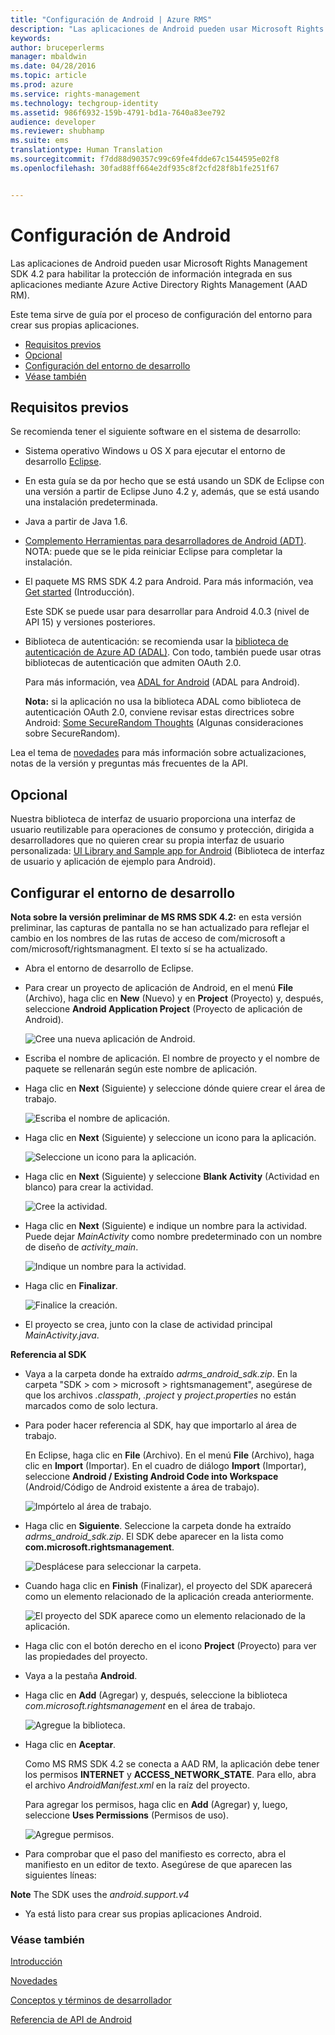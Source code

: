 ```yaml
---
title: "Configuración de Android | Azure RMS"
description: "Las aplicaciones de Android pueden usar Microsoft Rights Management SDK 4.2 para habilitar la protección de información integrada en sus aplicaciones."
keywords: 
author: bruceperlerms
manager: mbaldwin
ms.date: 04/28/2016
ms.topic: article
ms.prod: azure
ms.service: rights-management
ms.technology: techgroup-identity
ms.assetid: 986f6932-159b-4791-bd1a-7640a83ee792
audience: developer
ms.reviewer: shubhamp
ms.suite: ems
translationtype: Human Translation
ms.sourcegitcommit: f7dd88d90357c99c69fe4fdde67c1544595e02f8
ms.openlocfilehash: 30fad88ff664e2df935c8f2cfd28f8b1fe251f67


---
```


# Configuración de Android

Las aplicaciones de Android pueden usar Microsoft Rights Management SDK 4.2 para habilitar la protección de información integrada en sus aplicaciones mediante Azure Active Directory Rights Management (AAD RM).

Este tema sirve de guía por el proceso de configuración del entorno para crear sus propias aplicaciones.

-   [Requisitos previos](#prerequisites)
-   [Opcional](#optional)
-   [Configuración del entorno de desarrollo](#configuring_your_development_environment_)
-   [Véase también](#see_also)

## Requisitos previos

Se recomienda tener el siguiente software en el sistema de desarrollo:

-   Sistema operativo Windows u OS X para ejecutar el entorno de desarrollo [Eclipse](http://www.oracle.com/technetwork/java/javase/downloads/jre7-downloads-1880261.html).
-   En esta guía se da por hecho que se está usando un SDK de Eclipse con una versión a partir de Eclipse Juno 4.2 y, además, que se está usando una instalación predeterminada.
-   Java a partir de Java 1.6.
-   [Complemento Herramientas para desarrolladores de Android (ADT)](http://developer.android.com/sdk/installing/index.html). NOTA: puede que se le pida reiniciar Eclipse para completar la instalación.

     

-   El paquete MS RMS SDK 4.2 para Android. Para más información, vea [Get started](get-started.md) (Introducción).

    Este SDK se puede usar para desarrollar para Android 4.0.3 (nivel de API 15) y versiones posteriores.

-   Biblioteca de autenticación: se recomienda usar la [biblioteca de autenticación de Azure AD (ADAL)](https://msdn.microsoft.com/library/jj573266.aspx). Con todo, también puede usar otras bibliotecas de autenticación que admiten OAuth 2.0.

    Para más información, vea [ADAL for Android](https://github.com/MSOpenTech/azure-activedirectory-library-for-android) (ADAL para Android).

    **Nota:** si la aplicación no usa la biblioteca ADAL como biblioteca de autenticación OAuth 2.0, conviene revisar estas directrices sobre Android: [Some SecureRandom Thoughts](http://android-developers.blogspot.com/2013/08/some-securerandom-thoughts.html) (Algunas consideraciones sobre SecureRandom).

     

Lea el tema de [novedades](release-notes.md) para más información sobre actualizaciones, notas de la versión y preguntas más frecuentes de la API.

## Opcional

Nuestra biblioteca de interfaz de usuario proporciona una interfaz de usuario reutilizable para operaciones de consumo y protección, dirigida a desarrolladores que no quieren crear su propia interfaz de usuario personalizada: [UI Library and Sample app for Android](https://github.com/AzureAD/rms-sdk-ui-for-android) (Biblioteca de interfaz de usuario y aplicación de ejemplo para Android).

## Configurar el entorno de desarrollo

**Nota sobre la versión preliminar de MS RMS SDK 4.2:** en esta versión preliminar, las capturas de pantalla no se han actualizado para reflejar el cambio en los nombres de las rutas de acceso de com/microsoft a com/microsoft/rightsmanagment. El texto sí se ha actualizado.

 
-   Abra el entorno de desarrollo de Eclipse.
-   Para crear un proyecto de aplicación de Android, en el menú **File** (Archivo), haga clic en **New** (Nuevo) y en **Project** (Proyecto) y, después, seleccione **Android Application Project** (Proyecto de aplicación de Android).

    ![Cree una nueva aplicación de Android.](../media/Android-setup-01c.png)

-   Escriba el nombre de aplicación. El nombre de proyecto y el nombre de paquete se rellenarán según este nombre de aplicación.
-   Haga clic en **Next** (Siguiente) y seleccione dónde quiere crear el área de trabajo.

    ![Escriba el nombre de aplicación.](../media/Android-setup-02a.jpg)

-   Haga clic en **Next** (Siguiente) y seleccione un icono para la aplicación.

    ![Seleccione un icono para la aplicación.](../media/Android-setup-03.png)

-   Haga clic en **Next** (Siguiente) y seleccione **Blank Activity** (Actividad en blanco) para crear la actividad.

    ![Cree la actividad.](../media/Android-setup-04.png)

-   Haga clic en **Next** (Siguiente) e indique un nombre para la actividad. Puede dejar *MainActivity* como nombre predeterminado con un nombre de diseño de *activity\_main*.

    ![Indique un nombre para la actividad.](../media/Android-setup-05a.jpg)

-   Haga clic en **Finalizar**.

    ![Finalice la creación.](../media/Android-setup-06.jpg)

-   El proyecto se crea, junto con la clase de actividad principal *MainActivity.java*.

**Referencia al SDK**

-   Vaya a la carpeta donde ha extraído *adrms\_android\_sdk.zip*. En la carpeta "SDK > com > microsoft > rightsmanagement", asegúrese de que los archivos *.classpath*, *.project* y *project.properties* no están marcados como de solo lectura.
-   Para poder hacer referencia al SDK, hay que importarlo al área de trabajo.

    En Eclipse, haga clic en **File** (Archivo). En el menú **File** (Archivo), haga clic en **Import** (Importar). En el cuadro de diálogo **Import** (Importar), seleccione **Android / Existing Android Code into Workspace** (Android/Código de Android existente a área de trabajo).

    ![Impórtelo al área de trabajo.](../media/Android-setup-07.png)

-   Haga clic en **Siguiente**. Seleccione la carpeta donde ha extraído *adrms\_android\_sdk.zip*. El SDK debe aparecer en la lista como **com.microsoft.rightsmanagement**.

    ![Desplácese para seleccionar la carpeta.](../media/Android-setup-08c.jpg)

-   Cuando haga clic en **Finish** (Finalizar), el proyecto del SDK aparecerá como un elemento relacionado de la aplicación creada anteriormente.

    ![El proyecto del SDK aparece como un elemento relacionado de la aplicación.](../media/Android-setup-09.jpg)

-   Haga clic con el botón derecho en el icono **Project** (Proyecto) para ver las propiedades del proyecto.
-   Vaya a la pestaña **Android**.
-   Haga clic en **Add** (Agregar) y, después, seleccione la biblioteca *com.microsoft.rightsmanagement* en el área de trabajo.

    ![Agregue la biblioteca.](../media/Android-setup-10b.jpg)

-   Haga clic en **Aceptar**.

    Como MS RMS SDK 4.2 se conecta a AAD RM, la aplicación debe tener los permisos **INTERNET** y **ACCESS\_NETWORK\_STATE**. Para ello, abra el archivo *AndroidManifest.xml* en la raíz del proyecto.

    Para agregar los permisos, haga clic en **Add** (Agregar) y, luego, seleccione **Uses Permissions** (Permisos de uso).

    ![Agregue permisos.](../media/Android-setup-11d.jpg)

-   Para comprobar que el paso del manifiesto es correcto, abra el manifiesto en un editor de texto. Asegúrese de que aparecen las siguientes líneas:


    <uses-sdk      android:minSdkVersion="15"      android:targetSdkVersion="19"/> <uses-permission android:name="android.permission.INTERNET"/> <uses-permission android:name="android.permission.ACCESS_NETWORK_STATE"/> <uses-permission/>


**Note** The SDK uses the *android.support.v4*

-   Ya está listo para crear sus propias aplicaciones Android.

### Véase también

[Introducción](get-started.md)

[Novedades](release-notes.md)

[Conceptos y términos de desarrollador](core-concepts.md)

[Referencia de API de Android](android-namespaces.md)

 

 



<!--HONumber=Jul16_HO2-->


